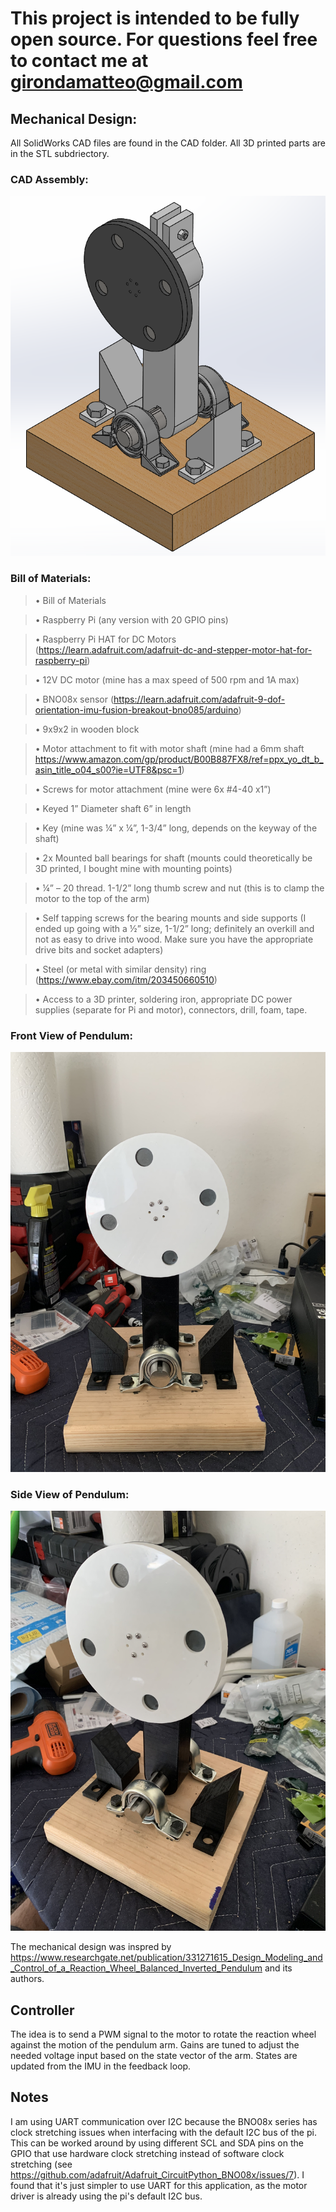 # This project is intended to be fully open source. For questions feel free to contact me at girondamatteo@gmail.com

## Mechanical Design:

All SolidWorks CAD files are found in the CAD folder. All 3D printed parts are in the STL subdriectory.

### CAD Assembly:

![alt text here](Pictures/Pendulum_CAD.PNG)

### Bill of Materials:

> •	Bill of Materials

> •	Raspberry Pi (any version with 20 GPIO pins)

> •	Raspberry Pi HAT for DC Motors (https://learn.adafruit.com/adafruit-dc-and-stepper-motor-hat-for-raspberry-pi)

> •	12V DC motor (mine has a max speed of 500 rpm and 1A max)

> •	BNO08x sensor (https://learn.adafruit.com/adafruit-9-dof-orientation-imu-fusion-breakout-bno085/arduino)

> •	9x9x2 in wooden block

> •	Motor attachment to fit with motor shaft (mine had a 6mm shaft https://www.amazon.com/gp/product/B00B887FX8/ref=ppx_yo_dt_b_asin_title_o04_s00?ie=UTF8&psc=1)

> •	Screws for motor attachment (mine were 6x #4-40 x1”)

> •	Keyed 1” Diameter shaft 6” in length

> •	Key (mine was ¼” x ¼”, 1-3/4” long, depends on the keyway of the shaft)

> •	2x Mounted ball bearings for shaft (mounts could theoretically be 3D printed, I bought mine with mounting points)

> •	¼” – 20 thread. 1-1/2” long thumb screw and nut (this is to clamp the motor to the top of the arm)

> •	Self tapping screws for the bearing mounts and side supports (I ended up going with a ½” size, 1-1/2” long; definitely an overkill and not as easy to drive into wood. Make sure you have the appropriate drive bits and socket adapters)

> •	Steel (or metal with similar density) ring (https://www.ebay.com/itm/203450660510)

> •	Access to a 3D printer, soldering iron, appropriate DC power supplies (separate for Pi and motor), connectors, drill, foam, tape.  

### Front View of Pendulum:
![alt text here](Pictures/Pendulum_Front.jpg)

### Side View of Pendulum:
![alt text here](Pictures/Pendulum_Side.jpg)

The mechanical design was inspred by https://www.researchgate.net/publication/331271615_Design_Modeling_and_Control_of_a_Reaction_Wheel_Balanced_Inverted_Pendulum and its authors. 

## Controller

The idea is to send a PWM signal to the motor to rotate the reaction wheel against the motion of the pendulum arm. Gains are tuned to adjust the needed voltage input based on the state vector of the arm. States are updated from the IMU in the feedback loop.

## Notes

I am using UART communication over I2C because the BNO08x series has clock stretching issues when interfacing with the default I2C bus of the pi. This can be worked around by using different SCL and SDA pins on the GPIO that use hardware clock stretching instead of software clock stretching (see https://github.com/adafruit/Adafruit_CircuitPython_BNO08x/issues/7). I found that it's just simpler to use UART for this application, as the motor driver is already using the pi's default I2C bus.
